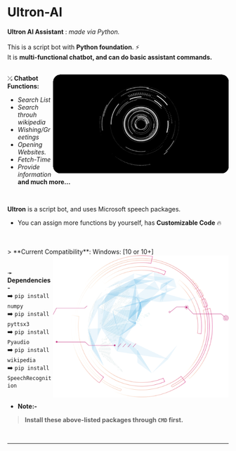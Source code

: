 # Ultron-AI
**Ultron AI Assistant** : *made via Python.*
<br>
<br>
This is a script bot with **Python foundation**. ⚡ <br>
It is **multi-functional chatbot, and can do basic assistant commands.** <br>
<br>

<img align="right" alt="Coding" width="400" src="https://raw.githubusercontent.com/Xenometon/Ultron-AI/main/Hud_Ultron-AI.gif">

⤰ **Chatbot Functions:**
<br>
 - *Search List*
 - *Search throuh wikipedia*
 - *Wishing/Greetings*
 - *Opening Websites.*
 - *Fetch-Time*
 - *Provide information*<br>
  **and much more...**


<br>

**Ultron** is a script bot, and uses Microsoft speech packages.
<br>

- You can assign more functions by yourself, has **Customizable Code**  🔥
<br>
<br>
> **Current Compatibility**: Windows: [10 or 10+]

<img align="right" alt="Coding" width="400" src="https://raw.githubusercontent.com/Xenometon/Ultron-AI/main/Engine-2.png">
<br>
<br>

➛ **Dependencies-**   
➡️ `pip install numpy`             <br>
➡️ `pip install pyttsx3`           <br> 
➡️ `pip install Pyaudio`           <br>
➡️ `pip install wikipedia`         <br>
➡️ `pip install SpeechRecognition` 
<br>
<br>
* **Note:-**<br>
> **Install these above-listed packages through `CMD` first.**
<br>

-----------------

